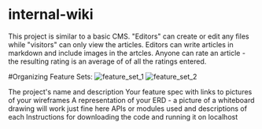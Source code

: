 # internal-wiki
This project is similar to a basic CMS. "Editors" can create or edit any files while "visitors" can only view the articles. Editors can write articles in markdown and include images in the artcles. Anyone can rate an article - the resulting rating is an average of of all the ratings entered.

#Organizing Feature Sets:
![feature_set_1](http://i.imgur.com/HmdVwy7.jpg)
![feature_set_2](http://i.imgur.com/dYROSoY.jpg)

The project's name and description
Your feature spec with links to pictures of your wireframes
A representation of your ERD - a picture of a whiteboard drawing will work just fine here
APIs or modules used and descriptions of each
Instructions for downloading the code and running it on localhost
